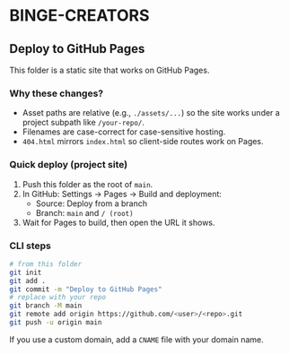 # BINGE-CREATORS

## Deploy to GitHub Pages

This folder is a static site that works on GitHub Pages.

### Why these changes?
- Asset paths are relative (e.g., `./assets/...`) so the site works under a project subpath like `/your-repo/`.
- Filenames are case-correct for case-sensitive hosting.
- `404.html` mirrors `index.html` so client-side routes work on Pages.

### Quick deploy (project site)
1. Push this folder as the root of `main`.
2. In GitHub: Settings → Pages → Build and deployment:
   - Source: Deploy from a branch
   - Branch: `main` and `/ (root)`
3. Wait for Pages to build, then open the URL it shows.

### CLI steps
```bash
# from this folder
git init
git add .
git commit -m "Deploy to GitHub Pages"
# replace with your repo
git branch -M main
git remote add origin https://github.com/<user>/<repo>.git
git push -u origin main
```

If you use a custom domain, add a `CNAME` file with your domain name.
